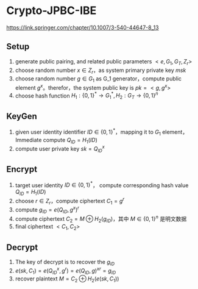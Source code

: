 # Crypto-JPBC-IBE
https://link.springer.com/chapter/10.1007/3-540-44647-8_13
## Setup

1. generate public pairing, and related public parameters $<e,G_1,G_T,Z_r>$
2. choose random number $x\in Z_r$，as system primary private key $msk$
3. choose random number $g \in G_1$ as G_1 generator，compute public element $g^x$。therefor，the system public key is $pk = <g,g^x>$
4. choose hash function $H_1:{\{0,1\}}^* \rightarrow G_1^*, H_2:G_T \rightarrow \{0,1\}^n$
## KeyGen

1. given user identity identifier  $ID\in\{0,1\}^*$，mapping it to $G_1$ element，Immediate compute $Q_{ID} = H_1(ID)$
2. compute user private key $sk = Q_{ID}^x$
## Encrypt

1. target user identity $ID\in \{0,1\}^*$， compute corresponding hash value $Q_{ID} = H_1(ID)$
2. choose $r \in Z_r$，compute ciphertext $C_1 = g^r$
3. compute $g_{ID} = e(Q_{ID},g^x)^r$
4. compute ciphertext $C_2 = M \oplus H_2(g_{ID})$，其中 $M\in \{0,1\}^n$ 是明文数据
5. final ciphertext $<C_1,C_2>$
## Decrypt

1. The key of decrypt is to recover the $g_{ID}$
2. $e(sk,C_1) = e(Q_{ID}^x,g^r) = e(Q_{ID},g)^{xr} = g_{ID}$
3. recover plaintext $M = C_2 \oplus H_2(e(sk,C_1))$
